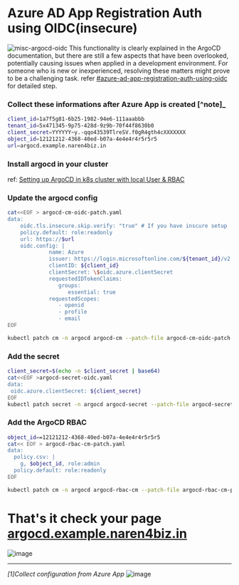 # Azure AD App Registration Auth using OIDC(insecure)

![misc-argocd-oidc](https://github.com/naren4b/nks/assets/3488520/367bee69-8c63-4475-b58b-d0a12f91ebfe)
This functionality is clearly explained in the ArgoCD documentation, but there are still a few aspects that have been overlooked, potentially causing issues when applied in a development environment. For someone who is new or inexperienced, resolving these matters might prove to be a challenging task. 
refer [#azure-ad-app-registration-auth-using-oidc](https://argo-cd.readthedocs.io/en/stable/operator-manual/user-management/microsoft/#azure-ad-app-registration-auth-using-oidc) for detailed step. 

### Collect these informations after Azure App is created [^note]_
```bash
client_id=1a7f5g81-6b25-1982-94e6-111aaabbb
tenant_id=5x471345-9p75-428d-9z9b-70f44f8630b0
client_secret=YYYYYY~y.-qqo43539TlreSV.f0gR4gth4cXXXXXXX
object_id=12121212-4368-40ed-b07a-4e4e4r4r5r5r5
url=argocd.example.naren4biz.in
```
### Install argocd in your cluster 
ref: [Setting up ArgoCD in k8s cluster with local User & RBAC](https://naren4b.github.io/nks/argocd-rbac.html)

### Update the argocd config 
```bash
cat<<EOF > argocd-cm-oidc-patch.yaml
data:
    oidc.tls.insecure.skip.verify: "true" # If you have inscure setup 
    policy.default: role:readonly
    url: https://$url
    oidc.config: |
             name: Azure
             issuer: https://login.microsoftonline.com/${tenant_id}/v2.0
             clientID: ${client_id}
             clientSecret: \$oidc.azure.clientSecret
             requestedIDTokenClaims:
                groups:
                   essential: true
             requestedScopes:
                - openid
                - profile
                - email
EOF

kubectl patch cm -n argocd argocd-cm --patch-file argocd-cm-oidc-patch.yaml
```

### Add the secret 
```bash
client_secret=$(echo -n $client_secret | base64)
cat<<EOF >argocd-secret-oidc.yaml
data:
 oidc.azure.clientSecret: ${client_secret}
EOF
kubectl patch secret -n argocd argocd-secret --patch-file argocd-secret-oidc.yaml
```
### Add the ArgoCD RBAC
```bash
object_id==12121212-4368-40ed-b07a-4e4e4r4r5r5r5
cat<< EOF > argocd-rbac-cm-patch.yaml
data:
  policy.csv: |
    g, $object_id, role:admin
  policy.default: role:readonly
EOF

kubectl patch cm -n argocd argocd-rbac-cm --patch-file argocd-rbac-cm-patch.yaml
```
# That's it check your page [argocd.example.naren4biz.in](https://argocd.example.naren4biz.in)
![image](https://user-images.githubusercontent.com/3488520/230786901-6d8d39fb-e09e-4bef-b912-651b1d60505c.png)

<HR>


_[1]Collect configuration from Azure App_ 
![image](https://github.com/naren4b/nks/assets/3488520/e0c06390-2d68-4322-a2a4-1f41f985c02a)
